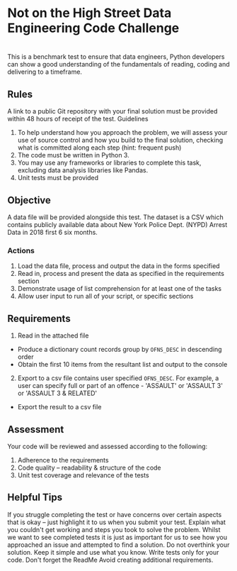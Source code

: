 # Not on the High Street Data Engineering Code Challenge

# 
This is a benchmark test to ensure that data engineers, Python developers can show a good understanding of the fundamentals of reading, coding and delivering to a timeframe.

## Rules
 A link to a public Git repository with your final solution must be provided within 48 hours of receipt of the test. 
Guidelines
1. To help understand how you approach the problem, we will assess your use of source control and how you build to the final solution, checking what is committed 
along each step (hint: frequent push)
2. The code must be written in Python 3.
3. You may use any frameworks or libraries to complete this task, excluding data analysis libraries like Pandas.
4. Unit tests must be provided

## Objective
A data file will be provided alongside this test. The dataset is a CSV which contains publicly available data about New York Police Dept. (NYPD) Arrest Data in 2018 first 6 six months. 

### Actions
1. Load the data file, process and output the data in the forms specified
2. Read in, process and present the data as specified in the requirements section
3. Demonstrate usage of list comprehension for at least one of the tasks
4. Allow user input to run all of your script, or specific sections

## Requirements
1. Read in the attached file
  - Produce a dictionary count records group by `OFNS_DESC` in descending order
  - Obtain the first 10 items from the resultant list and output to the console
  
2. Export to a csv file contains user specified `OFNS_DESC`. For example, a user can specify full or part of an offence - 'ASSAULT' or 'ASSAULT 3' or 'ASSAULT 3 & RELATED'
  - Export the result to a csv file
  
## Assessment
Your code will be reviewed and assessed according to the following:
1. Adherence to the requirements
2. Code quality – readability &amp; structure of the code
3. Unit test coverage and relevance of the tests

## Helpful Tips
If you struggle completing the test or have concerns over certain aspects that is okay – just highlight it to us when you submit your test. 
Explain what you couldn&#39;t get working and steps you took to solve the problem. Whilst we want to see completed tests 
it is just as important for us to see how you approached an issue and attempted to find a solution. 
Do not overthink your solution. Keep it simple and use what you know. Write tests only for your code. 
Don&#39;t forget the ReadMe Avoid creating additional requirements.

